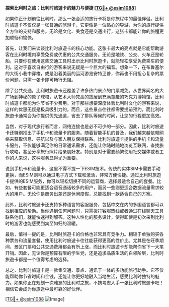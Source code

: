 **探索比利时之旅：比利时旅遊卡的魅力与便捷 [[TG💪+ @esim1088](https://t.me/s/esim1088)]**

如果你正计划前往比利时，那么一张合适的旅行卡将是你旅程中的最佳伴侣。比利时旅遊卡不仅仅是一张普通的旅游卡，它更像是一位贴心的导游，为你的旅行提供全方位的支持和服务。无论是文化、美食还是交通出行，这张卡都能让你的旅程更加顺畅和愉快。

首先，让我们来谈谈比利时旅遊卡的核心功能。这张卡最大的亮点就是它能帮助游客在比利时境内享受免费或优惠的公共交通服务。无论是地铁、公交、火车还是轮船，只要你在使用这些交通工具时出示比利时旅遊卡，就能轻松享受免费乘车的便利。这对于喜欢自由行的游客来说无疑是一个巨大的福音。想象一下，在布鲁塞尔的大街小巷中穿梭，或是沿着美丽的运河游览安特卫普，你再也不用担心复杂的票价问题，只需一张卡即可畅行无阻。

除了公共交通，比利时旅遊卡还覆盖了许多热门景点的门票减免。从世界闻名的大广场到神秘的原子球塔，从艺术大师梵高的故居到充满童趣的巧克力博物馆，比利时旅遊卡都能为你节省不少费用。对于那些想要深度体验比利时文化的游客来说，这样的优惠无疑是极具吸引力的。而且，这些景点往往都需要提前预约，而比利时旅遊卡通常会为你提供优先通道，省去了排队等候的时间，让您的行程更加高效。

当然，对于现代旅行者而言，网络连接也是必不可少的一部分。因此，比利时旅遊卡还特别推出了手机卡和流量卡的服务。随着智能手机的普及，我们越来越依赖网络来获取信息、导航以及与家人朋友保持联系。比利时旅遊卡提供的手机卡和流量卡服务，不仅能够满足你的日常通讯需求，还能让你随时随地浏览互联网，查找旅行攻略，甚至分享旅行照片给亲朋好友。特别是对于需要频繁使用社交媒体或者工作的人来说，这种服务显得尤为重要。

说到手机卡和流量卡，这里不得不提一下ESIM技术。传统的实体SIM卡需要手动更换，而ESIM则可以通过电子方式下载和激活，非常方便快捷。通过比利时旅遊卡提供的ESIM服务，你可以轻松切换不同的运营商，选择最适合自己的套餐。比如，有些套餐可能更适合语音通话较多的用户，而另一些则更适合数据流量需求较大的用户。无论你是商务出差还是休闲度假，总能找到一款适合自己的方案。

此外，比利时旅遊卡还支持多种语言的客服服务，包括中文在内的多国语言都可以找到相应的帮助。当你遇到任何问题时，只需拨打客服热线或者通过在线聊天工具联系他们，就能快速得到解答。这种人性化的服务设计，使得即使是初次来到比利时的游客也能感受到宾至如归的温暖。

最后，值得一提的是，比利时旅遊卡的价格也非常具有竞争力。相较于单独购买各种票务和流量套餐，使用比利时旅遊卡往往能获得更高的性价比。尤其是在旺季期间，景区门票和公共交通费用都会有所上涨，而比利时旅遊卡却能帮你省下一大笔开销。因此，无论你是预算有限的学生党，还是追求品质生活的白领阶层，比利时旅遊卡都是一个值得考虑的选择。

总之，比利时旅遊卡是一款集交通、景点、通讯于一体的多功能旅行助手。它不仅能帮助你节省时间和金钱，还能让你更好地融入当地生活，感受比利时独特的魅力。如果你正在规划一次难忘的比利时之旅，不妨考虑入手一张比利时旅遊卡吧！相信它会成为你旅途中最可靠的好伙伴。

[[TG💪+ @esim1088](https://t.me/s/esim1088) ![Image](https://i.postimg.cc/4NQfJmqS/Snipaste-2025-05-13-00-14-12.png)]